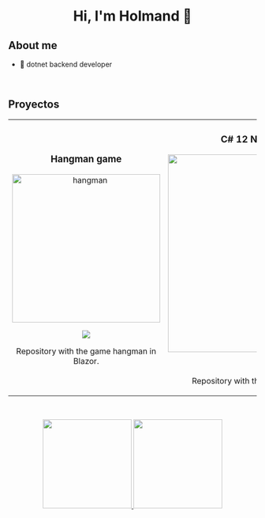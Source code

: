 <div align="center">
<h1 align="center">Hi, I'm Holmand 👋</h1>
</div>

## About me

- 📲 dotnet backend developer
<br>

## Proyectos

<table>
<tr>
<td width="50%">
<h3 align="center">Hangman game</h3>
<div align="center">
<a href="https://th.bing.com/th/id/OIP.kRY_SQ2wyEboOBVoj4OCtQAAAA?rs=1&pid=ImgDetMain" target="_blank"><img src="https://th.bing.com/th/id/OIP.kRY_SQ2wyEboOBVoj4OCtQAAAA?rs=1&pid=ImgDetMain" width="300" alt="hangman"></a>
<p>
<a href="https://github.com/hodaviba/hangman" target="_blank">
<img src="https://img.shields.io/badge/CÓDIGO-ff9?style=for-the-badge&logo=github&logoColor=black">
</a>
</p>
<p>Repository with the game hangman in Blazor.</p>
</div>
</td>

<td width="50%">
<h3 align="center">C# 12 New Features</h3>
<div align="center">
<a href="https://devblogs.microsoft.com/dotnet/wp-content/uploads/sites/10/2023/04/csharp12.png" target="_blank"><img src="https://devblogs.microsoft.com/dotnet/wp-content/uploads/sites/10/2023/04/csharp12.png" width="400" alt="C#"></a>
<p>
<a href="https://github.com/hodaviba/NewsCSharp12" target="_blank">
<img src="https://img.shields.io/badge/CÓDIGO-ff9?style=for-the-badge&logo=github&logoColor=black">
</a>
</p>
<p>Repository with the new features C# 12.</p>
</div>
</td>
</tr>
</table>

</br>

<p align="center">
<a href="https://github.com/hodaviba">
  <img height="180em" src="https://github-readme-stats-eight-theta.vercel.app/api?username=hodaviba&show_icons=true&theme=algolia&include_all_commits=true&count_private=true"/>
  <img height="180em" src="https://github-readme-stats-eight-theta.vercel.app/api/top-langs/?username=hodaviba&layout=compact&langs_count=8&theme=algolia"/>
</a>
</p>

<!--
### Hi there 👋
**hodaviba/hodaviba** is a ✨ _special_ ✨ repository because its `README.md` (this file) appears on your GitHub profile.

Here are some ideas to get you started:

- 🔭 I’m currently working on ...
- 🌱 I’m currently learning ...
- 👯 I’m looking to collaborate on ...
- 🤔 I’m looking for help with ...
- 💬 Ask me about ...
- 📫 How to reach me: ...
- 😄 Pronouns: ...
- ⚡ Fun fact: ...
-->
